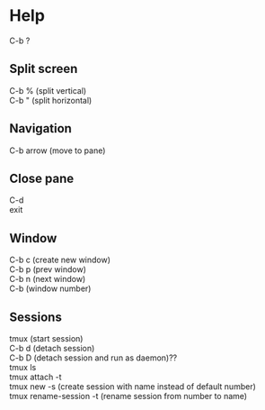 # Help
C-b ?

## Split screen  
C-b % (split vertical)  
C-b " (split horizontal)  

## Navigation
C-b arrow (move to pane)  

## Close pane
C-d  
exit  

## Window
C-b c (create new window)  
C-b p (prev window)  
C-b n (next window)  
C-b <number> (window number)  

## Sessions
tmux (start session)  
C-b d (detach session)  
C-b D (detach session and run as daemon)??  
tmux ls  
tmux attach -t <number>  
tmux new -s <name> (create session with name instead of default number)  
tmux rename-session -t <number> <database> (rename session from number to name)  
